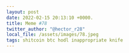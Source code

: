 ```yaml
---
layout: post
date: 2022-02-15 20:13:10 +0000.
title: Meme #78
twitter_author: "@hector_r28"
local_file: /assets/images/78.jpeg
tags: shitcoin btc hodl inappropriate knife
---
```

